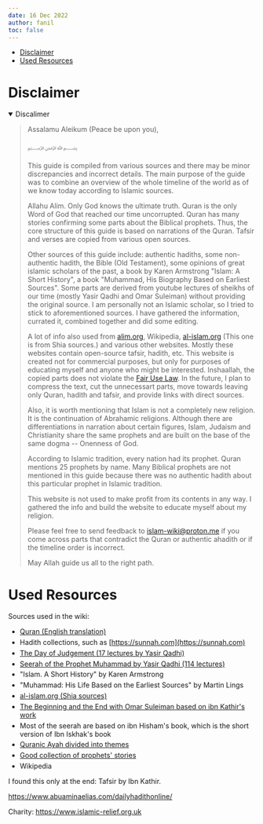 ```yaml
---
date: 16 Dec 2022
author: fanil
toc: false
---
```


<style>

li p {
	margin-top: 0 !important;
	margin-bottom: 0.3rem !important ;
}

</style>

* [Disclaimer](./#disclaimer)
* [Used Resources](./#used-resources)

# Disclaimer

<details open style="text-align: left !important;">
<summary>Discalimer</summary>

> Assalamu Aleikum (Peace be upon you), 
> 
> ﷽ 
>
> This guide is compiled from various sources and there may be minor discrepancies and incorrect details. The main purpose of the guide was to combine an overview of the whole timeline of the world as of we know today according to Islamic sources. 
> 
> Allahu Alim. Only God knows the ultimate truth. Quran is the only Word of God that reached our time uncorrupted. Quran has many stories confirming some parts about the Biblical prophets. Thus, the core structure of this guide is based on narrations of the Quran. Tafsir and verses are copied from various open sources.
> 
> Other sources of this guide include: authentic hadiths, some non-authentic hadith, the Bible (Old Testament), some opinions of great islamic scholars of the past, a book by Karen Armstrong "Islam: A Short History", a book "Muhammad, His Biography Based on Earliest Sources". Some parts are derived from youtube lectures of sheikhs of our time (mostly Yasir Qadhi and Omar Suleiman) without providing the original source. I am personally not an Islamic scholar, so I tried to stick to aforementioned sources. I have gathered the information, currated it, combined together and did some editing.
>
> A lot of info also used from [alim.org](https://www.alim.org/history), Wikipedia, [al-islam.org](https://www.al-islam.org/sw) (This one is from Shia sources.) and various other websites. Mostly these websites contain open-source tafsir, hadith, etc. This website is created not for commercial purposes, but only for purposes of educating myself and anyone who might be interested. Inshaallah, the copied parts does not violate the [Fair Use Law](https://www.findlaw.com/smallbusiness/intellectual-property/fair-use-law.html). In the future, I plan to compress the text, cut the unnecessart parts, move towards leaving only Quran, hadith and tafsir, and provide links with direct sources.
>
> Also, it is worth mentioning that Islam is not a completely new religion. It is the continuation of Abrahamic religions. Although there are differentiations in narration about certain figures, Islam, Judaism and Christianity share the same prophets and are built on the base of the same dogma -- Onenness of God.
> 
> According to Islamic tradition, every nation had its prophet. Quran mentions 25 prophets by name. Many Biblical prophets are not mentioned in this guide because there was no authentic hadith about this particular prophet in Islamic tradition.
>
> This website is not used to make profit from its contents in any way. I gathered the info and build the website to educate myself about my religion.
>
> Please feel free to send feedback to <a href="mailto:islam-wiki@proton.me">islam-wiki@proton.me</a> if you come across parts that contradict the Quran or authentic ahadith or if the timeline order is incorrect. 
> 
> May Allah guide us all to the right path.

</details>

# Used Resources

Sources used in the wiki:
* [Quran (English translation)](https://quran.com/1)
* Hadith collections, such as [https://sunnah.com](https://sunnah.com)
* [The Day of Judgement (17 lectures by Yasir Qadhi)](https://www.youtube.com/playlist?list=PLYZxc42QNctXqgEpxF8L-ZItU3uBAjtOR)
* [Seerah of the Prophet Muhammad by Yasir Qadhi (114 lectures)](https://www.youtube.com/watch?v=VOUp3ZZ9t3A&list=PLAEA99D24CA2F9A8F)
* "Islam. A Short History" by Karen Armstrong
* "Muhammad: His Life Based on the Earliest Sources" by Martin Lings
* [al-islam.org (Shia sources)](https://www.al-islam.org/day-judgement-sayyid-saeed-akhtar-rizvi)
* [The Beginning and the End with Omar Suleiman based on ibn Kathir's work](https://www.youtube.com/playlist?list=PLutdSTmJ7bALsUhQRrcMIMLXbG6GPXpGv)
* Most of the seerah are based on ibn Hisham's book, which is the short version of Ibn Iskhak's book
* [Quranic Ayah divided into themes](https://quranverses.net/category/the-pillars-of-faith/)
* [Good collection of prophets' stories](https://www.alim.org/history/prophet-stories/1/)


* Wikipedia

I found this only at the end: Tafsir by Ibn Kathir.

https://www.abuaminaelias.com/dailyhadithonline/

Charity: https://www.islamic-relief.org.uk
